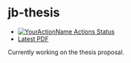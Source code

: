 # jb-thesis

- [![YourActionName Actions Status](https://github.com/prl-julia/jb-thesis/workflows/CI/badge.svg)](https://github.com/prl-julia/jb-thesis/actions)
- [Latest PDF](https://github.com/prl-julia/jb-thesis/blob/build/main.pdf)

Currently working on the thesis proposal.
